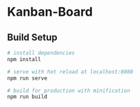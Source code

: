# Kanban-Board
## Build Setup

``` bash
# install dependencies
npm install

# serve with hot reload at localhost:8080
npm run serve

# build for production with minification
npm run build
```
